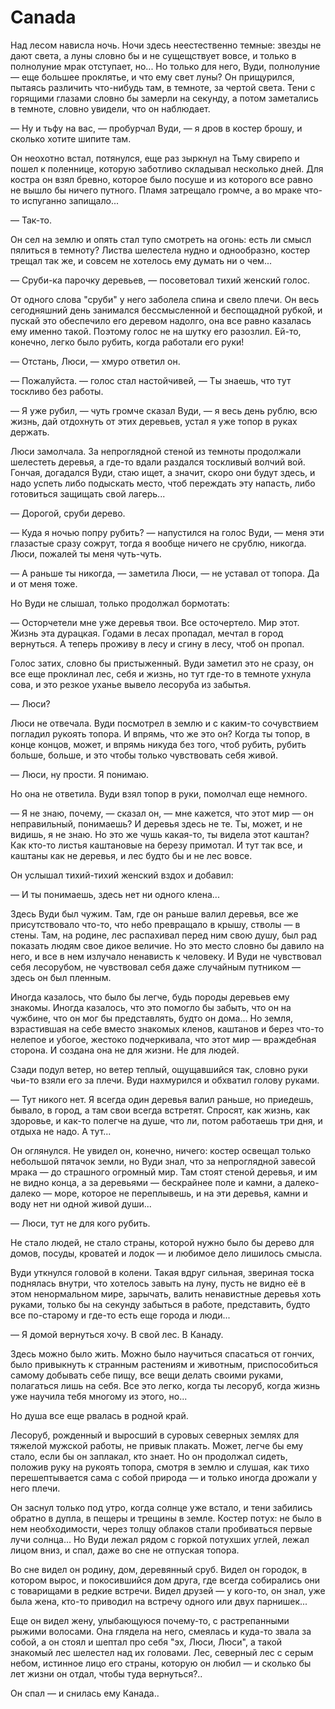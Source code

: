 # Canada
Над лесом нависла ночь. Ночи здесь неестественно темные: звезды не дают света, а луны словно бы и не сущещствует вовсе, и только в полнолуние мрак отступает, но... Но только для него, Вуди, полнолуние — еще большее проклятье, и что ему свет луны? Он прищурился, пытаясь различить что-нибудь там, в темноте, за чертой света. Тени с горящими глазами словно бы замерли на секунду, а потом заметались в темноте, словно увидели, что он наблюдает.

— Ну и тьфу на вас, — пробурчал Вуди, — я дров в костер брошу, и сколько хотите шипите там.

Он неохотно встал, потянулся, еще раз зыркнул на Тьму свирепо и пошел к поленнице, которую заботливо складывал несколько дней. Для костра он взял бревно, которое было посуше и из которого все равно не вышло бы ничего путного. Пламя затрещало громче, а во мраке что-то испуганно запищало...

— Так-то.

Он сел на землю и опять стал тупо смотреть на огонь: есть ли смысл пялиться в темноту? Листва шелестела нудно и однообразно, костер трещал так же, и совсем не хотелось ему думать ни о чем...

— Сруби-ка парочку деревьев, — посоветовал тихий женский голос.

От одного слова "сруби" у него заболела спина и свело плечи. Он весь сегодняшний день занимался бессмысленной и беспощадной рубкой, и пускай это обеспечило его деревом надолго, она все равно казалась ему именно такой. Поэтому голос не на шутку его разозлил. Ей-то, конечно, легко было рубить, когда работали его руки!

— Отстань, Люси, — хмуро ответил он.

— Пожалуйста. — голос стал настойчивей, — Ты знаешь, что тут тоскливо без работы.

— Я уже рубил, — чуть громче сказал Вуди, — я весь день рублю, всю жизнь, дай отдохнуть от этих деревьев, устал я уже топор в руках держать.

Люси замолчала. За непроглядной стеной из темноты продолжали шелестеть деревья, а где-то вдали раздался тоскливый волчий вой. Гончая, догадался Вуди, стаю ищет, а значит, скоро они будут здесь, и надо успеть либо подыскать место, чтоб переждать эту напасть, либо готовиться защищать свой лагерь...

— Дорогой, сруби дерево.

— Куда я ночью попру рубить? — напустился на голос Вуди, — меня эти глазастые сразу сожрут, тогда я вообще ничего не срублю, никогда. Люси, пожалей ты меня чуть-чуть.

— А раньше ты никогда, — заметила Люси, — не уставал от топора. Да и от меня тоже.

Но Вуди не слышал, только продолжал бормотать:

— Осторчетели мне уже деревья твои. Все осточертело. Мир этот. Жизнь эта дурацкая. Годами в лесах пропадал, мечтал в город вернуться. А теперь проживу в лесу и сгину в лесу, чтоб он пропал.

Голос затих, словно бы пристыженный. Вуди заметил это не сразу, он все еще проклинал лес, себя и жизнь, но тут где-то в темноте ухнула сова, и это резкое уханье вывело лесоруба из забытья.

— Люси?

Люси не отвечала. Вуди посмотрел в землю и с каким-то сочувствием погладил рукоять топора. И впрямь, что же это он? Когда ты топор, в конце концов, может, и впрямь никуда без того, чтоб рубить, рубить больше, больше, и это чтобы только чувствовать себя живой.

— Люси, ну прости. Я понимаю. 

Но она не ответила. Вуди взял топор в руки, помолчал еще немного. 

— Я не знаю, почему, — сказал он, — мне кажется, что этот мир — он неправильный, понимаешь? И деревья здесь не те. Ты, может, и не видишь, я не знаю. Но это же чушь какая-то, ты видела этот каштан? Как кто-то листья каштановые на березу примотал. И тут так все, и каштаны как не деревья, и лес будто бы и не лес вовсе.

Он услышал тихий-тихий женский вздох и добавил:

— И ты понимаешь, здесь нет ни одного клена...

Здесь Вуди был чужим. Там, где он раньше валил деревья, все же присутствовало что-то, что небо превращало в крышу, стволы — в стены. Там, на родине, лес распахивал перед ним свою душу, был рад показать людям свое дикое величие. Но это место словно бы давило на него, и все в нем излучало ненависть к человеку. И Вуди не чувствовал себя лесорубом, не чувствовал себя даже случайным путником — здесь он был пленным.

Иногда казалось, что было бы легче, будь породы деревьев ему знакомы. Иногда казалось, что это помогло бы забыть, что он на чужбине, что он мог бы представлять, будто он дома... Но земля, взрастившая на себе вместо знакомых кленов, каштанов и берез что-то нелепое и убогое, жестоко подчеркивала, что этот мир — враждебная сторона. И создана она не для жизни. Не для людей. 

Сзади подул ветер, но ветер теплый, ощущавшийся так, словно руки чьи-то взяли его за плечи. Вуди нахмурился и обхватил голову руками.

— Тут никого нет. Я всегда один деревья валил раньше, но приедешь, бывало, в город, а там свои всегда встретят. Спросят, как жизнь, как здоровье, и как-то полегче на душе, что ли, потом работаешь три дня, и отдыха не надо. А тут...

Он оглянулся. Не увидел он, конечно, ничего: костер освещал только небольшой пятачок земли, но Вуди знал, что за непроглядной завесой мрака — до страшного огромный мир. Там стоят стеной деревья, и им не видно конца, а за деревьями — бескрайнее поле и камни, а далеко-далеко — море, которое не переплывешь, и на эти деревья, камни и воду нет ни одной живой души...

— Люси, тут не для кого рубить.

Не стало людей, не стало страны, которой нужно было бы дерево для домов, посуды, кроватей и лодок — и любимое дело лишилось смысла.

Вуди уткнулся головой в колени. Такая вдруг сильная, звериная тоска поднялась внутри, что хотелось завыть на луну, пусть не видно её в этом ненормальном мире, зарычать, валить ненавистные деревья хоть руками, только бы на секунду забыться в работе, представить, будто все по-старому и где-то есть еще города и люди...

— Я домой вернуться хочу. В свой лес. В Канаду.

Здесь можно было жить. Можно было научиться спасаться от гончих, было привыкнуть к странным растениям и животным, приспособиться самому добывать себе пищу, все вещи делать своими руками, полагаться лишь на себя. Все это легко, когда ты лесоруб, когда жизнь уже научила тебя многому из этого, но... 

Но душа все еще рвалась в родной край.

Лесоруб, рожденный и выросший в суровых северных землях для тяжелой мужской работы, не привык плакать. Может, легче бы ему стало, если бы он заплакал, кто знает. Но он продолжал сидеть, положив руку на рукоять топора, смотря в землю и слушая, как тихо перешептывается сама с собой природа — и только иногда дрожали у него плечи.

Он заснул только под утро, когда солнце уже встало, и тени забились обратно в дупла, в пещеры и трещины в земле. Костер потух: не было в нем необходимости, через толщу облаков стали пробиваться первые лучи солнца... Но Вуди лежал рядом с горкой потухших углей, лежал лицом вниз, и спал, даже во сне не отпуская топора.

Во сне видел он родину, дом, деревянный сруб. Видел он городок, в котором вырос, и покосившийся дом друга, где всегда собирались они с товарищами в редкие встречи. Видел друзей — у кого-то, он знал, уже была жена, кто-то приводил на встречу одного или двух парнишек...

Еще он видел жену, улыбающуюся почему-то, с растрепанными рыжими волосами. Она глядела на него, смеялась и куда-то звала за собой, а он стоял и шептал про себя "эх, Люси, Люси", а такой знакомый лес шелестел над их головами. Лес, северный лес с серым небом, истинное лицо его страны, которую он любил — и сколько бы лет жизни он отдал, чтобы туда вернуться?..

Он спал — и снилась ему Канада..
